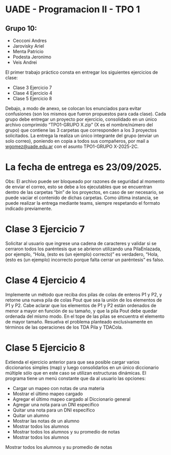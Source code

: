 # UADE - Programacion II - TPO 1
## Grupo 10:
  - Cecconi Andres
  - Jarovisky Ariel
  - Menta Patricio
  - Podesta Jeronimo
  - Veis Andrei

El primer trabajo práctico consta en entregar los siguientes ejercicios de clase:

- Clase 3 Ejercicio 7
- Clase 4 Ejercicio 4
- Clase 5 Ejercicio 8

Debajo, a modo de anexo, se colocan los enunciados para evitar confusiones (son los mismos que fueron propuestos para cada clase).
Cada grupo debe entregar un proyecto por ejercicio, consolidado en un único archivo comprimido “TPO1-GRUPO X.zip” (X es el nombre/número del grupo) que contiene las 3 carpetas que corresponden a los 3 proyectos solicitados. La entrega la realiza un único integrante del grupo (enviar un solo correo), poniendo en copia a todos sus compañeros, por mail a wgomez@uade.edu.ar con el asunto TPO1-GRUPO X-2025-2C.

# La fecha de entrega es 23/09/2025.

Obs: El archivo puede ser bloqueado por razones de seguridad al momento de enviar el correo, esto se debe a los ejecutables que se encuentran dentro de las carpetas “bin” de los proyectos, en caso de ser necesario, se puede vaciar el contenido de dichas carpetas. Como última instancia, se puede realizar la entrega mediante teams, siempre respetando el formato indicado previamente.


# Clase 3 Ejercicio 7
Solicitar al usuario que ingrese una cadena de caracteres y validar si se cerraron todos los paréntesis que se abrieron utilizando una PilaEnlazada, por ejemplo, “Hola, (esto es (un ejemplo) correcto)” es verdadero, “Hola, (esto es (un ejemplo) incorrecto porque falta cerrar un paréntesis” es falso.

# Clase 4 Ejercicio 4
Implemente un método que reciba dos pilas de colas de enteros P1 y P2, y retorne una nueva pila de colas Pout que sea la unión de los elementos de P1 y P2. Cabe aclarar que los elementos de P1 y P2 están ordenados de menor a mayor en función de su tamaño, y que la pila Pout debe quedar ordenada del mismo modo. En el tope de las pilas se encuentra el elemento de mayor tamaño. Resuelva el problema planteado exclusivamente en términos de las operaciones de los TDA Pila y TDACola.

# Clase 5 Ejercicio 8
Extienda el ejercicio anterior para que sea posible cargar varios diccionarios simples (map) y luego consolidarlos en un único diccionario múltiple sólo que en este caso se utilizan estructuras dinámicas. El programa tiene un menú constante que da al usuario las opciones:

  - Cargar un mapeo con notas de una materia
  - Mostrar el último mapeo cargado
  - Agregar el último mapeo cargado al Diccionario general
  - Agregar una nota para un DNI específico
  - Quitar una nota para un DNI específico
  - Quitar un alumno
  - Mostrar las notas de un alumno
  - Mostrar todos los alumnos
  - Mostrar todos los alumnos y su promedio de notas
  - Mostrar todos los alumnos

Mostrar todos los alumnos y su promedio de notas
